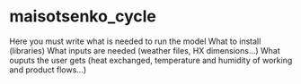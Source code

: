# maisotsenko_cycle

Here you must write what is needed to run the model
What to install (libraries)
What inputs are needed (weather files, HX dimensions...)
What ouputs the user gets (heat exchanged, temperature and humidity of working and product flows...)

